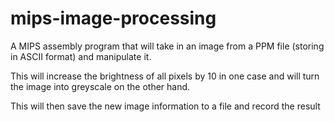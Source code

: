 # mips-image-processing

A MIPS assembly program that will take in an image from a PPM file (storing in ASCII format) and manipulate it.

This will increase the brightness of all pixels by 10 in one case and will turn the image into greyscale on the other hand. 

This will then save the new image information to a file and record the result